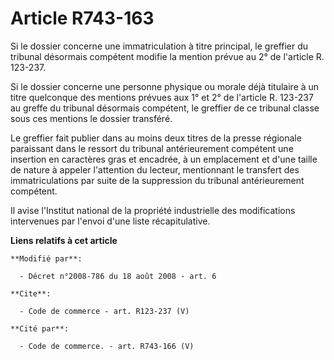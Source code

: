 # Article R743-163

Si le dossier concerne une immatriculation à titre principal, le greffier du tribunal désormais compétent modifie la mention
prévue au 2° de l'article R. 123-237.

Si le dossier concerne une personne physique ou morale déjà titulaire à un titre quelconque des mentions prévues aux 1° et 2°
de l'article R. 123-237 au greffe du tribunal désormais compétent, le greffier de ce tribunal classe sous ces mentions le
dossier transféré.

Le greffier fait publier dans au moins deux titres de la presse régionale paraissant dans le ressort du tribunal
antérieurement compétent une insertion en caractères gras et encadrée, à un emplacement et d'une taille de nature à appeler
l'attention du lecteur, mentionnant le transfert des immatriculations par suite de la suppression du tribunal antérieurement
compétent.

Il avise l'Institut national de la propriété industrielle des modifications intervenues par l'envoi d'une liste
récapitulative.

**Liens relatifs à cet article**

	**Modifié par**:

	  - Décret n°2008-786 du 18 août 2008 - art. 6

	**Cite**:

	  - Code de commerce - art. R123-237 (V)

	**Cité par**:

	  - Code de commerce. - art. R743-166 (V)
